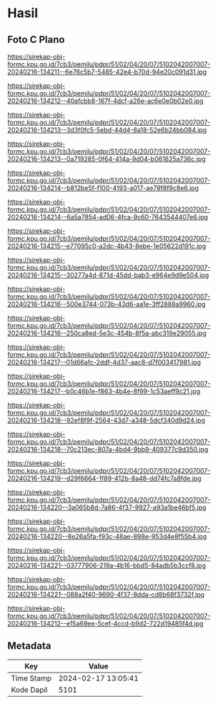 # Hasil

## Foto C Plano

https://sirekap-obj-formc.kpu.go.id/7cb3/pemilu/pdpr/51/02/04/20/07/5102042007007-20240216-134211--6e76c5b7-5485-42e4-b70d-94e20c091d31.jpg

https://sirekap-obj-formc.kpu.go.id/7cb3/pemilu/pdpr/51/02/04/20/07/5102042007007-20240216-134212--40afcbb8-167f-4dcf-a26e-ac6e0e0b02e0.jpg

https://sirekap-obj-formc.kpu.go.id/7cb3/pemilu/pdpr/51/02/04/20/07/5102042007007-20240216-134213--3d3f0fc5-5ebd-44d4-8a18-52e6b24bb084.jpg

https://sirekap-obj-formc.kpu.go.id/7cb3/pemilu/pdpr/51/02/04/20/07/5102042007007-20240216-134213--0a719285-0f64-414a-9d04-b061625a736c.jpg

https://sirekap-obj-formc.kpu.go.id/7cb3/pemilu/pdpr/51/02/04/20/07/5102042007007-20240216-134214--b812be5f-f100-4193-a017-ae78f8f9c8e6.jpg

https://sirekap-obj-formc.kpu.go.id/7cb3/pemilu/pdpr/51/02/04/20/07/5102042007007-20240216-134214--6a5a7854-ad06-4fca-9c60-7643544407e6.jpg

https://sirekap-obj-formc.kpu.go.id/7cb3/pemilu/pdpr/51/02/04/20/07/5102042007007-20240216-134215--e77095c0-a2dc-4b43-8ebe-1e05622d191c.jpg

https://sirekap-obj-formc.kpu.go.id/7cb3/pemilu/pdpr/51/02/04/20/07/5102042007007-20240216-134215--30277a4d-871d-45dd-bab3-e964e9d9e504.jpg

https://sirekap-obj-formc.kpu.go.id/7cb3/pemilu/pdpr/51/02/04/20/07/5102042007007-20240216-134216--500e3744-073b-43d6-aa1e-3ff2888a9960.jpg

https://sirekap-obj-formc.kpu.go.id/7cb3/pemilu/pdpr/51/02/04/20/07/5102042007007-20240216-134216--250ca8ed-5e3c-454b-8f5a-abc319e29055.jpg

https://sirekap-obj-formc.kpu.go.id/7cb3/pemilu/pdpr/51/02/04/20/07/5102042007007-20240216-134217--01d66afc-2ddf-4d37-aac8-d7f003417981.jpg

https://sirekap-obj-formc.kpu.go.id/7cb3/pemilu/pdpr/51/02/04/20/07/5102042007007-20240216-134217--b0c46b1e-f863-4b4e-8f99-1c53aeff9c21.jpg

https://sirekap-obj-formc.kpu.go.id/7cb3/pemilu/pdpr/51/02/04/20/07/5102042007007-20240216-134218--92ef8f9f-2564-43d7-a348-5dcf340d9d24.jpg

https://sirekap-obj-formc.kpu.go.id/7cb3/pemilu/pdpr/51/02/04/20/07/5102042007007-20240216-134218--70c213ec-807a-4bd4-9bb9-409377c9d350.jpg

https://sirekap-obj-formc.kpu.go.id/7cb3/pemilu/pdpr/51/02/04/20/07/5102042007007-20240216-134219--d29f6664-1f89-412b-8a48-dd74fc7a8fde.jpg

https://sirekap-obj-formc.kpu.go.id/7cb3/pemilu/pdpr/51/02/04/20/07/5102042007007-20240216-134220--3a065b8d-7a86-4f37-9927-a93a1be46bf5.jpg

https://sirekap-obj-formc.kpu.go.id/7cb3/pemilu/pdpr/51/02/04/20/07/5102042007007-20240216-134220--8e26a5fa-f93c-48ae-898e-953d4e8f55b4.jpg

https://sirekap-obj-formc.kpu.go.id/7cb3/pemilu/pdpr/51/02/04/20/07/5102042007007-20240216-134221--03777906-219a-4b16-bbd5-84adb5b3ccf8.jpg

https://sirekap-obj-formc.kpu.go.id/7cb3/pemilu/pdpr/51/02/04/20/07/5102042007007-20240216-134221--088a2f40-9690-4f37-8dda-cd8b68f3732f.jpg

https://sirekap-obj-formc.kpu.go.id/7cb3/pemilu/pdpr/51/02/04/20/07/5102042007007-20240216-134212--e15a69ee-5cef-4ccd-b9d2-722d19485f4d.jpg


## Metadata

| Key        | Value               |
| ---------- | ------------------- |
| Time Stamp | 2024-02-17 13:05:41 |
| Kode Dapil | 5101                |



